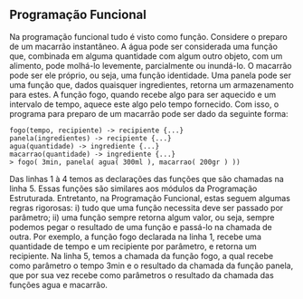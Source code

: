 ## Programação Funcional

Na programação funcional tudo é visto como função. Considere o preparo de um macarrão instantâneo. A água pode ser considerada uma função que, combinada em alguma quantidade com algum outro objeto, com um alimento, pode molhá-lo levemente, parcialmente ou inundá-lo. O macarrão pode ser ele próprio, ou seja, uma função identidade. Uma panela pode ser uma função que, dados quaisquer ingredientes, retorna um armazenamento para estes. A função fogo, quando recebe algo para ser aquecido e um intervalo de tempo, aquece este algo pelo tempo fornecido. Com isso, o programa para preparo de um macarrão pode ser dado da seguinte forma:

~~~~~~~~
fogo(tempo, recipiente) -> recipiente {...}
panela(ingredientes) -> recipiente {...}
agua(quantidade) -> ingrediente {...}
macarrao(quantidade) -> ingrediente {...}
> fogo( 3min, panela( agua( 300ml ), macarrao( 200gr ) ))
~~~~~~~~

Das linhas 1 à 4 temos as declarações das funções que são chamadas na linha 5. Essas funções são similares aos módulos da Programação Estruturada. Entretanto, na Programação Funcional, estas seguem algumas regras rigorosas: i) tudo que uma função necessita deve ser passado por parâmetro; ii) uma função sempre retorna algum valor, ou seja, sempre podemos pegar o resultado de uma função e passá-lo na chamada de outra. Por exemplo, a função fogo declarada na linha 1, recebe uma quantidade de tempo e um recipiente por parâmetro, e retorna um recipiente. Na linha 5, temos a chamada da função fogo, a qual recebe como parâmetro o tempo 3min e o resultado da chamada da função panela, que por sua vez recebe como parâmetros o resultado da chamada das funções agua e macarrão.
